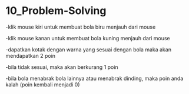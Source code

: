 # 10_Problem-Solving


-klik mouse kiri untuk membuat bola biru menjauh dari mouse


-klik mouse kanan untuk membuat bola kuning menjauh dari mouse


-dapatkan kotak dengan warna yang sesuai dengan bola maka akan mendapatkan 2 poin


-bila tidak sesuai, maka akan berkurang 1 poin


-bila bola menabrak bola lainnya atau menabrak dinding, maka poin anda kalah (poin kembali menjadi 0)
